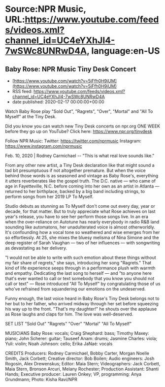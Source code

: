 # Source:NPR Music, URL:https://www.youtube.com/feeds/videos.xml?channel_id=UC4eYXhJI4-7wSWc8UNRwD4A, language:en-US

## Baby Rose: NPR Music Tiny Desk Concert
 - [https://www.youtube.com/watch?v=5iFfh0H9iUM](https://www.youtube.com/watch?v=5iFfh0H9iUM)
 - RSS feed: https://www.youtube.com/feeds/videos.xml?channel_id=UC4eYXhJI4-7wSWc8UNRwD4A
 - date published: 2020-02-17 00:00:00+00:00

Watch Baby Rose play "Sold Out", "Ragrets", "Over", "Mortal" and "All To Myself" at the Tiny Desk.

Did you know you can watch new Tiny Desk concerts on npr.org ONE WEEK before they go up on YouTube? Click here: https://www.npr.org/tinydesk

Follow NPR Music:
Twitter: https://twitter.com/nprmusic
Instagram: https://www.instagram.com/nprmusic

Feb. 10, 2020 | Rodney Carmichael -- "This is what real love sounds like."

From any other new artist, a Tiny Desk declaration like that might sound a tad bit presumptuous if not altogether premature. But when the voice behind those words is as seasoned and vintage as Baby Rose's, everything it utters reverberates like the gospel truth. The D.C. native — who came of age in Fayetteville, N.C. before coming into her own as an artist in Atlanta — returned to her birthplace, backed by a big band including strings, to perform songs from her 2019 LP To Myself.

Studio debuts as stunning as To Myself don't come out every day, year or decade, for that matter. But to truly appreciate what Rose achieves on last year's release, you have to see her perform those songs live. In an era when the over-reliance on Autotune has nearly everybody in radio R&B land sounding like automatons, her unadulterated voice is almost otherworldly. It's confounding how a vocal tone so weathered and wise emerges from her so effortlessly. At 25, she mixes the bluesy melisma of Nina Simone and the deep register of Sarah Vaughan — two of her influences — with songwriting as devastating as her delivery.

"I would not be able to write with such emotion about these things without my fair share of regrets," she says, introducing her song "Ragrets." That kind of life experience seeps through in a performance plush with warmth and empathy. Dedicating the last song to herself — and "to anyone here that's ever wanted to call or text somebody that you know you should not call or text" — Rose introduced "All To Myself" by congratulating those of us who've refrained from squandering our emotions on the undeserved.

Funny enough, the last voice heard in Baby Rose's Tiny Desk belongs not to her but to her father, who arrived midway through her set before squeezing his way up to the front. "That's my daughter!" he shouts over the applause as Rose laughs and claps for him. The love was well-deserved.

SET LIST
"Sold Out"
"Ragrets"
"Over"
"Mortal"
"All To Myself"

MUSICIANS
Baby Rose: vocals; Craig Shephard: bass; Timothy Maxey: piano; John Scherer: guitar; Tauseef Anam: drums; Jasmine Charles: viola; Yuli: violin; Noah Johnson: cello; Erika JaNaé: vocals

CREDITS
Producers: Rodney Carmichael, Bobby Carter, Morgan Noelle Smith, Jack Corbett; Creative director: Bob Boilen; Audio engineers: Josh Rogosin, Alex Drewenskus; Editor: Maia Stern; Videographers: Jack Corbett, Maia Stern, Bronson Arcuri, Melany Rochester; Production Assistant: Shanti Hands; Executive producer: Lauren Onkey; VP, programming: Anya Grundmann; Photo: Kisha Ravi/NPR


